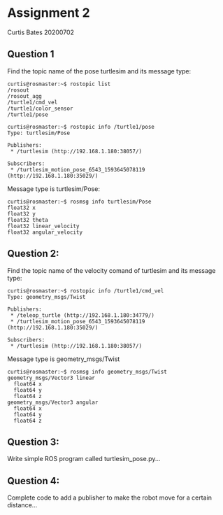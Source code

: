 # Assignment 2
Curtis Bates
20200702

## Question 1
Find the topic name of the pose turtlesim and its message type:

```
curtis@rosmaster:~$ rostopic list
/rosout
/rosout_agg
/turtle1/cmd_vel
/turtle1/color_sensor
/turtle1/pose
```

```
curtis@rosmaster:~$ rostopic info /turtle1/pose
Type: turtlesim/Pose

Publishers: 
 * /turtlesim (http://192.168.1.180:38057/)

Subscribers: 
 * /turtlesim_motion_pose_6543_1593645078119 (http://192.168.1.180:35029/)
```
Message type is turtlesim/Pose:

```
curtis@rosmaster:~$ rosmsg info turtlesim/Pose
float32 x
float32 y
float32 theta
float32 linear_velocity
float32 angular_velocity
```

## Question 2:
Find the topic name of the velocity comand of turtlesim and its message type:

```
curtis@rosmaster:~$ rostopic info /turtle1/cmd_vel
Type: geometry_msgs/Twist

Publishers: 
 * /teleop_turtle (http://192.168.1.180:34779/)
 * /turtlesim_motion_pose_6543_1593645078119 (http://192.168.1.180:35029/)

Subscribers: 
 * /turtlesim (http://192.168.1.180:38057/)
```

Message type is geometry_msgs/Twist
```
curtis@rosmaster:~$ rosmsg info geometry_msgs/Twist
geometry_msgs/Vector3 linear
  float64 x
  float64 y
  float64 z
geometry_msgs/Vector3 angular
  float64 x
  float64 y
  float64 z
```

## Question 3:
Write simple ROS program called turtlesim_pose.py...


## Question 4:
Complete code to add a publisher to make the robot move for a certain distance...